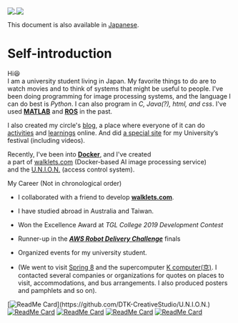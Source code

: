 <a href="https://github.com/anuraghazra/github-readme-stats">
  <img align="center" src="https://github-readme-stats.vercel.app/api/top-langs/?username=yusuke-1105&show_icons=true&hide_border=truecount_private=true&title_color=333333&text_color=000000&bg_color=45,EEFFFF,BAD3FF" />
</a>
<a href="https://github.com/anuraghazra/github-readme-stats">
  <img align="center" src="https://github-readme-stats.vercel.app/api?username=yusuke-1105&count_private=true&show_icons=true&show_icons=true&hide_border=true&cache_seconds=10000&&title_color=333333&text_color=&bg_color=-15,C2EEFF,FFDDFF&line_height=27" />
</a>  

This document is also available in [Japanese](https://github.com/yusuke-1105/yusuke-1105/blob/main/README_ja.md).  

# Self-introduction  
Hi😆  
I am a university student living in Japan.
My favorite things to do are to watch movies and to think of systems that might be useful to people. I've been doing programming for image processing systems, and the language I can do best is *Python*. I can also program in *C, Java(?), html, and css*. I've used [**MATLAB**](https://www.mathworks.com/products/matlab.html) and [**ROS**](http://wiki.ros.org/Documentation) in the past.  

I also created my circle's [blog](https://kuclubdtk.hateblo.jp), a place where everyone of it can do [activities](https://github.com/DTK-CreativeStudio) and [learnings](https://github.com/DTK-CreativeStudio/Course) online. And did [a special site](https://kudtk844412490.wordpress.com) for my University’s festival (including videos).

Recently, I've been into [**Docker**](https://www.docker.com), and I've created  
a part of [walklets.com](walklets.com) (Docker-based AI image processing service)  
and the [U.N.I.O.N.](https://github.com/DTK-CreativeStudio/U.N.I.O.N.) (access control system).

My Career (Not in chronological order)

- I collaborated with a friend
to develop [**walklets.com**](walklets.com).

- I have studied abroad in Australia and Taiwan.
- Won the Excellence Award at *TGL College 2019 Development Contest*
- Runner-up in the [***AWS Robot Delivery Challenge***](https://aws.amazon.com/jp/robot-delivery-challenge/) finals
- Organized events for my university student.
- (We went to visit [Spring 8](http://www.spring8.or.jp/en/) and the supercomputer [K computer(京)](https://www.fujitsu.com/jp/about/businesspolicy/tech/k/whatis/project/#nickname). I contacted several companies or organizations for quotes on places to visit, accommodations, and bus arrangements. I also produced posters and pamphlets  and so on).




[![ReadMe Card](https://github-readme-stats.vercel.app/api/pin/?username=DTK-CreativeStudio&repo=U.N.I.O.N.)](https://github.com/DTK-CreativeStudio/U.N.I.O.N.)
[![ReadMe Card](https://github-readme-stats.vercel.app/api/pin/?username=yusuke-1105&repo=Object_Detection)](https://github.com/yusuke-1105/Object_Detection)
[![ReadMe Card](https://github-readme-stats.vercel.app/api/pin/?username=DTK-CreativeStudio&repo=AWS-Robot-Delivery-Challenge)](https://github.com/DTK-CreativeStudio/AWS-Robot-Delivery-Challenge)
[![ReadMe Card](https://github-readme-stats.vercel.app/api/pin/?username=DTK-CreativeStudio&repo=Course)](https://github.com/DTK-CreativeStudio/Course)
[![ReadMe Card](https://github-readme-stats.vercel.app/api/pin/?username=yusuke-1105&repo=Search-on-Twitter)](https://github.com/yusuke-1105/Search-on-Twitter)
